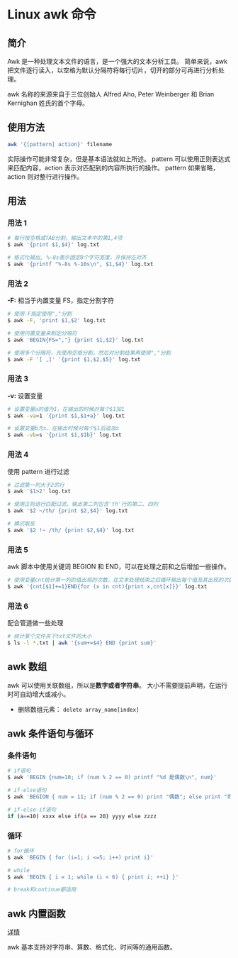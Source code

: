# Linux awk 命令

## 简介

Awk 是一种处理文本文件的语言，是一个强大的文本分析工具。
简单来说，awk 把文件逐行读入，以空格为默认分隔符将每行切片，切开的部分可再进行分析处理。

awk 名称的来源来自于三位创始人 Alfred Aho, Peter Weinberger 和 Brian Kernighan 姓氏的首个字母。

## 使用方法

```bash
awk '{[pattern] action}' filename
```

实际操作可能非常复杂，但是基本语法就如上所述。
pattern 可以使用正则表达式来匹配内容，action 表示对匹配到的内容所执行的操作。
pattern 如果省略，action 则对整行进行操作。

## 用法

### 用法 1

```bash
# 每行按空格或TAB分割，输出文本中的第1,4项
$ awk '{print $1,$4}' log.txt

# 格式化输出, %-8s表示固定8个字符宽度，并保持左对齐
$ awk '{printf "%-8s %-10s\n", $1,$4}' log.txt

```

### 用法 2

**-F:** 相当于内置变量 FS，指定分割字符

```bash
# 使用-F指定使用","分割
$ awk -F, 'print $1,$2' log.txt

# 使用内置变量来制定分隔符
$ awk 'BEGIN{FS=","} {print $1,$2}' log.txt

# 使用多个分隔符，先使用空格分割，然后对分割结果再使用","分割
$ awk -F '[ ,]' '{print $1,$2,$5}' log.txt
```

### 用法 3

**-v:** 设置变量

```bash
# 设置变量a的值为1，在输出的时候对每个$1加1
$ awk -va=1 '{print $1,$1+a}' log.txt

# 设置变量b为s，在输出时候对每个$1后追加s
$ awk -vb=s '{print $1,$1b}' log.txt
```

### 用法 4

使用 pattern 进行过滤

```bash
# 过滤第一列大于2的行
$ awk '$1>2' log.txt

# 使用正则进行匹配过滤，输出第二列包含'th'行的第二、四列
$ awk '$2 ~/th/ {print $2,$4}' log.txt

# 模式取反
$ awk '$2 !~ /th/ {print $2,$4}' log.txt
```

### 用法 5

awk 脚本中使用关键词 BEGION 和 END，可以在处理之前和之后增加一些操作。

```bash
# 使用变量cnt统计第一列的值出现的次数，在文本处理结束之后循环输出每个值及其出现的次数
$ awk '{cnt[$1]+=1}END{for (x in cnt){print x,cnt[x]}}' log.txt
```

### 用法 6

配合管道做一些处理

```bash
# 统计某个文件夹下txt文件的大小
$ ls -l *.txt | awk '{sum+=$4} END {print sum}'
```

## awk 数组

awk 可以使用关联数组，所以是**数字或者字符串**。
大小不需要提前声明，在运行时可自动增大或减小。

- 删除数组元素： `delete array_name[index]`

## awk 条件语句与循环

### 条件语句

```bash
# if语句
$ awk 'BEGIN {num=10; if (num % 2 == 0) printf "%d 是偶数\n", num}'

# if-else语句
$ awk 'BEGION { num = 11; if (num % 2 == 0) print "偶数"; else print "奇数"}'

# if-else-if语句
if (a==10) xxxx else if(a == 20) yyyy else zzzz
```

### 循环

```bash
# for循环
$ awk 'BEGIN { for (i=1; i <=5; i++) print i}'

# while
$ awk 'BEGIN { i = 1; while (i < 6) { print i; ++i} }'

# break和continue都适用
```

## awk 内置函数

[详情](https://www.runoob.com/w3cnote/awk-built-in-functions.html)

awk 基本支持对字符串、算数、格式化、时间等的通用函数。
